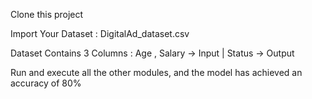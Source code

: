Clone this project

Import Your Dataset : DigitalAd_dataset.csv

Dataset Contains 3 Columns : Age , Salary -> Input | Status -> Output
                                   
Run and execute all the other modules, and the model has achieved an accuracy of 80%
